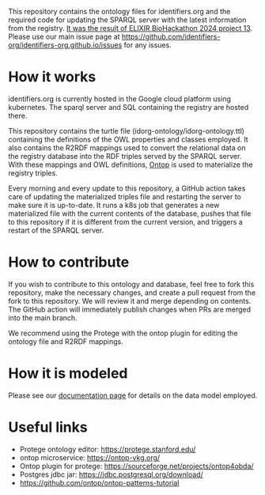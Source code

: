 This repository contains the ontology files for identifiers.org and the required code for updating the SPARQL server with the latest information from the registry. [It was the result of ELIXIR BioHackathon 2024 project 13](https://github.com/elixir-europe/biohackathon-projects-2024/blob/main/13.md). Please use our main issue page at <https://github.com/identifiers-org/identifiers-org.github.io/issues> for any issues.

# How it works

identifiers.org is currently hosted in the Google cloud platform using kubernetes. The sparql server and SQL containing the registry are hosted there.

This repository contains the turtle file (idorg-ontology/idorg-ontology.ttl) containing the definitions of the OWL properties and classes employed. It also contains the R2RDF mappings used to convert the relational data on the registry database into the RDF triples served by the SPARQL server. With these mappings and OWL definitions, [Ontop](https://ontop-vkg.org/) is used to materialize the registry triples.

Every morning and every update to this repository, a GitHub action takes care of updating the materialized triples file and restarting the server to make sure it is up-to-date. It runs a k8s job that generates a new materialized file with the current contents of the database, pushes that file to this repository if it is different from the current version, and triggers a restart of the SPARQL server.

# How to contribute

If you wish to contribute to this ontology and database, feel free to fork this repository, make the necessary changes, and create a pull request from the fork to this repository. We will review it and merge depending on contents. The GitHub action will immediately publish changes when PRs are merged into the main branch.

We recommend using the Protege with the ontop plugin for editing the ontology file and R2RDF mappings.

# How it is modeled

Please see our [documentation page](https://docs.identifiers.org/pages/sparql.html) for details on the data model employed.

# Useful links
- Protege ontology editor: https://protege.stanford.edu/
- ontop microservice: https://ontop-vkg.org/
- Ontop plugin for protege: https://sourceforge.net/projects/ontop4obda/
- Postgres jdbc jar: https://jdbc.postgresql.org/download/
- https://github.com/ontop/ontop-patterns-tutorial
